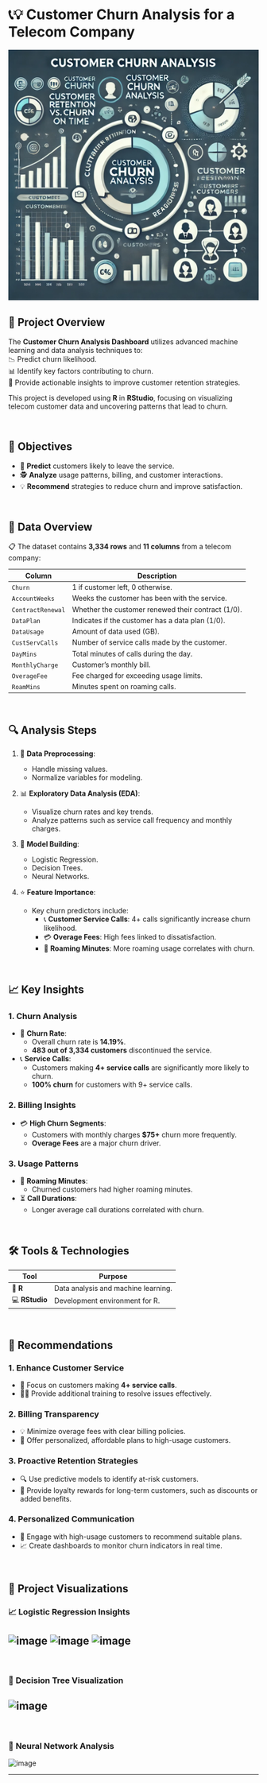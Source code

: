# 📞💡 Customer Churn Analysis for a Telecom Company  
![alt text](Customer-churn-analysis-image.webp)


## 🌟 **Project Overview**  
The **Customer Churn Analysis Dashboard** utilizes advanced machine learning and data analysis techniques to:  
📉 Predict churn likelihood.  
📊 Identify key factors contributing to churn.  
🔑 Provide actionable insights to improve customer retention strategies.  

This project is developed using **R** in **RStudio**, focusing on visualizing telecom customer data and uncovering patterns that lead to churn.

<br>

## 🎯 **Objectives**  
- 🧠 **Predict** customers likely to leave the service.  
- 🕵️ **Analyze** usage patterns, billing, and customer interactions.  
- 💡 **Recommend** strategies to reduce churn and improve satisfaction.  

<br>

## 📂 **Data Overview**  
📋 The dataset contains **3,334 rows** and **11 columns** from a telecom company:  

| **Column**           | **Description**                                   |
|-----------------------|---------------------------------------------------|
| `Churn`              | 1 if customer left, 0 otherwise.                  |
| `AccountWeeks`       | Weeks the customer has been with the service.     |
| `ContractRenewal`    | Whether the customer renewed their contract (1/0).|
| `DataPlan`           | Indicates if the customer has a data plan (1/0).  |
| `DataUsage`          | Amount of data used (GB).                         |
| `CustServCalls`      | Number of service calls made by the customer.     |
| `DayMins`            | Total minutes of calls during the day.            |
| `MonthlyCharge`      | Customer’s monthly bill.                          |
| `OverageFee`         | Fee charged for exceeding usage limits.           |
| `RoamMins`           | Minutes spent on roaming calls.                   |

<br>

## 🔍 **Analysis Steps**  
1. 🧹 **Data Preprocessing**:  
   - Handle missing values.  
   - Normalize variables for modeling.  

2. 📊 **Exploratory Data Analysis (EDA)**:  
   - Visualize churn rates and key trends.  
   - Analyze patterns such as service call frequency and monthly charges.  

3. 🤖 **Model Building**:  
   - Logistic Regression.  
   - Decision Trees.  
   - Neural Networks.  

4. ⭐ **Feature Importance**:  
   - Key churn predictors include:  
     - 📞 **Customer Service Calls**: 4+ calls significantly increase churn likelihood.  
     - 💳 **Overage Fees**: High fees linked to dissatisfaction.  
     - 📶 **Roaming Minutes**: More roaming usage correlates with churn.  

<br>

## 📈 **Key Insights**  

### **1. Churn Analysis**  
- 🚨 **Churn Rate**:  
  - Overall churn rate is **14.19%**.  
  - **483 out of 3,334 customers** discontinued the service.  
- 📞 **Service Calls**:  
  - Customers making **4+ service calls** are significantly more likely to churn.  
  - **100% churn** for customers with 9+ service calls.  



### **2. Billing Insights**  
- 💳 **High Churn Segments**:  
  - Customers with monthly charges **$75+** churn more frequently.  
  - **Overage Fees** are a major churn driver.  



### **3. Usage Patterns**  
- 📶 **Roaming Minutes**:  
  - Churned customers had higher roaming minutes.  
- ⏳ **Call Durations**:  
  - Longer average call durations correlated with churn.  

<br>

## 🛠️ **Tools & Technologies**  
| **Tool**   | **Purpose**                           |
|------------|---------------------------------------|
| 🎯 **R**   | Data analysis and machine learning.   |
| 💻 **RStudio** | Development environment for R.     |

<br>

## 🌟 **Recommendations**  

### 1. **Enhance Customer Service**  
- 🚀 Focus on customers making **4+ service calls**.  
- 👩‍💻 Provide additional training to resolve issues effectively.  



### 2. **Billing Transparency**  
- 💡 Minimize overage fees with clear billing policies.  
- 🎁 Offer personalized, affordable plans to high-usage customers.  



### 3. **Proactive Retention Strategies**  
- 🔍 Use predictive models to identify at-risk customers.  
- 🎉 Provide loyalty rewards for long-term customers, such as discounts or added benefits.  



### 4. **Personalized Communication**  
- 📢 Engage with high-usage customers to recommend suitable plans.  
- 📈 Create dashboards to monitor churn indicators in real time.  

<br>

## 📸 **Project Visualizations**  

### 📈 **Logistic Regression Insights**  
![image](https://github.com/user-attachments/assets/bb2cbbdb-ed71-4b68-bf4f-12d42f339334)
![image](https://github.com/user-attachments/assets/a46e1141-1482-4cc3-8c38-7989d001e4f8)
![image](https://github.com/user-attachments/assets/e5615ba6-1ebb-45b6-9e67-188965ec19fd)
---

<br>

### 🌲 **Decision Tree Visualization**  
![image](https://github.com/user-attachments/assets/f0b55af8-f6dd-40b0-b076-2d9be28d9904)
---

<br>

### 🧠 **Neural Network Analysis**  
![image](https://github.com/user-attachments/assets/71928b46-8d02-443e-9eb5-de2aa3b181c1)

---

<br>

